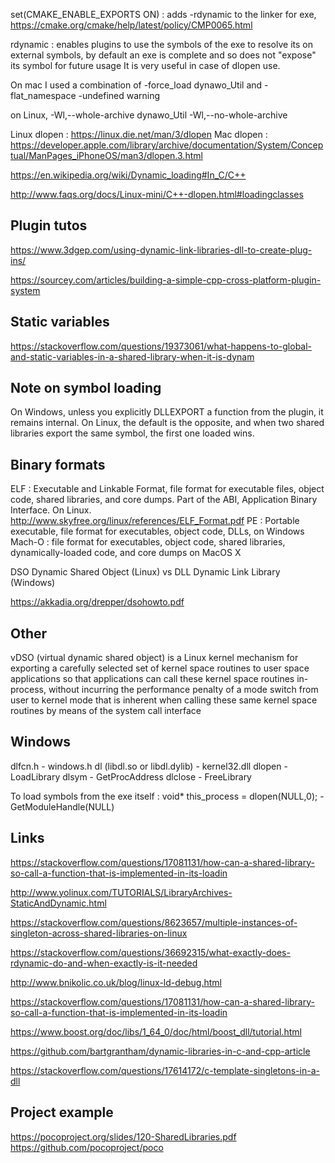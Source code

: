 set(CMAKE_ENABLE_EXPORTS ON) : adds -rdynamic to the linker for exe, https://cmake.org/cmake/help/latest/policy/CMP0065.html

rdynamic : enables plugins to use the symbols of the exe to resolve its on external symbols, by default an exe is complete and so does not "expose" its symbol for future usage
It is very useful in case of dlopen use.

On mac I used a combination of -force_load dynawo_Util and -flat_namespace -undefined warning

on Linux, -Wl,--whole-archive dynawo_Util -Wl,--no-whole-archive

Linux dlopen : https://linux.die.net/man/3/dlopen
Mac dlopen : https://developer.apple.com/library/archive/documentation/System/Conceptual/ManPages_iPhoneOS/man3/dlopen.3.html

https://en.wikipedia.org/wiki/Dynamic_loading#In_C/C++

http://www.faqs.org/docs/Linux-mini/C++-dlopen.html#loadingclasses

## Plugin tutos

https://www.3dgep.com/using-dynamic-link-libraries-dll-to-create-plug-ins/

https://sourcey.com/articles/building-a-simple-cpp-cross-platform-plugin-system

## Static variables

https://stackoverflow.com/questions/19373061/what-happens-to-global-and-static-variables-in-a-shared-library-when-it-is-dynam

## Note on symbol loading

On Windows, unless you explicitly DLLEXPORT a function from the plugin, it remains internal. On Linux, the default is the opposite, and when two shared libraries export the same symbol, the first one loaded wins.

## Binary formats

ELF : Executable and Linkable Format, file format for executable files, object code, shared libraries, and core dumps. Part of the ABI, Application Binary Interface. On Linux. http://www.skyfree.org/linux/references/ELF_Format.pdf
PE : Portable executable, file format for executables, object code, DLLs, on Windows
Mach-O : file format for executables, object code, shared libraries, dynamically-loaded code, and core dumps on MacOS X

DSO Dynamic Shared Object (Linux) vs DLL Dynamic Link Library (Windows)

https://akkadia.org/drepper/dsohowto.pdf

## Other

vDSO (virtual dynamic shared object) is a Linux kernel mechanism for exporting a carefully selected set of kernel space routines to user space applications so that applications can call these kernel space routines in-process, without incurring the performance penalty of a mode switch from user to kernel mode that is inherent when calling these same kernel space routines by means of the system call interface

## Windows

dlfcn.h - windows.h
dl (libdl.so or libdl.dylib) - kernel32.dll
dlopen - LoadLibrary
dlsym - GetProcAddress
dlclose - FreeLibrary

To load symbols from the exe itself : void* this_process = dlopen(NULL,0); - GetModuleHandle(NULL)

## Links

https://stackoverflow.com/questions/17081131/how-can-a-shared-library-so-call-a-function-that-is-implemented-in-its-loadin

http://www.yolinux.com/TUTORIALS/LibraryArchives-StaticAndDynamic.html

https://stackoverflow.com/questions/8623657/multiple-instances-of-singleton-across-shared-libraries-on-linux

https://stackoverflow.com/questions/36692315/what-exactly-does-rdynamic-do-and-when-exactly-is-it-needed

http://www.bnikolic.co.uk/blog/linux-ld-debug.html

https://stackoverflow.com/questions/17081131/how-can-a-shared-library-so-call-a-function-that-is-implemented-in-its-loadin

https://www.boost.org/doc/libs/1_64_0/doc/html/boost_dll/tutorial.html

https://github.com/bartgrantham/dynamic-libraries-in-c-and-cpp-article

https://stackoverflow.com/questions/17614172/c-template-singletons-in-a-dll

## Project example

https://pocoproject.org/slides/120-SharedLibraries.pdf
https://github.com/pocoproject/poco
